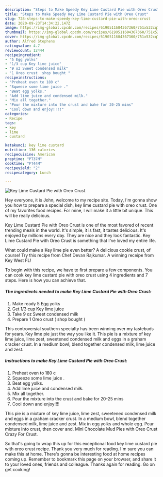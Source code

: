 ```yaml
---
description: "Steps to Make Speedy Key Lime Custard Pie with Oreo Crust"
title: "Steps to Make Speedy Key Lime Custard Pie with Oreo Crust"
slug: 728-steps-to-make-speedy-key-lime-custard-pie-with-oreo-crust
date: 2020-09-23T14:34:22.147Z
image: https://img-global.cpcdn.com/recipes/6190511604367360/751x532cq70/key-lime-custard-pie-with-oreo-crust-recipe-main-photo.jpg
thumbnail: https://img-global.cpcdn.com/recipes/6190511604367360/751x532cq70/key-lime-custard-pie-with-oreo-crust-recipe-main-photo.jpg
cover: https://img-global.cpcdn.com/recipes/6190511604367360/751x532cq70/key-lime-custard-pie-with-oreo-crust-recipe-main-photo.jpg
author: Alfred Stephens
ratingvalue: 4.7
reviewcount: 12444
recipeingredient:
- "5 Egg yolks"
- "1/3 cup Key lime juice"
- "9 oz Sweet condensed milk"
- "1 Oreo crust  shop bought "
recipeinstructions:
- "Preheat oven to 180 c"
- "Squeeze some lime juice ."
- "Beat egg yolks."
- "Add lime juice and condensed milk."
- "Mix all together."
- "Pour the mixture into the crust and bake for 20-25 mins"
- "Cool down and enjoy!!!!"
categories:
- Recipe
tags:
- key
- lime
- custard

katakunci: key lime custard 
nutrition: 136 calories
recipecuisine: American
preptime: "PT37M"
cooktime: "PT44M"
recipeyield: "2"
recipecategory: Lunch

---
```



![Key Lime Custard Pie with Oreo Crust](https://img-global.cpcdn.com/recipes/6190511604367360/751x532cq70/key-lime-custard-pie-with-oreo-crust-recipe-main-photo.jpg)

Hey everyone, it is John, welcome to my recipe site. Today, I'm gonna show you how to prepare a special dish, key lime custard pie with oreo crust. One of my favorites food recipes. For mine, I will make it a little bit unique. This will be really delicious.

Key Lime Custard Pie with Oreo Crust is one of the most favored of recent trending meals in the world. It's simple, it is fast, it tastes delicious. It's enjoyed by millions every day. They are nice and they look fantastic. Key Lime Custard Pie with Oreo Crust is something that I've loved my entire life.

What could make a Key lime pie even better? A delicious cookie crust, of course! Try this recipe from Chef Devan Rajkumar. A winning receipe from Key West FL!


To begin with this recipe, we have to first prepare a few components. You can cook key lime custard pie with oreo crust using 4 ingredients and 7 steps. Here is how you can achieve that.

<!--inarticleads1-->

##### The ingredients needed to make Key Lime Custard Pie with Oreo Crust:

1. Make ready 5 Egg yolks
1. Get 1/3 cup Key lime juice
1. Take 9 oz Sweet condensed milk
1. Prepare 1 Oreo crust ( shop bought )


This controversial southern specialty has been winning over my tastebuds for years. Key lime pie just the way you like it. This pie is a mixture of key lime juice, lime zest, sweetened condensed milk and eggs in a graham cracker crust. In a medium bowl, blend together condensed milk, lime juice and zest. 

<!--inarticleads2-->

##### Instructions to make Key Lime Custard Pie with Oreo Crust:

1. Preheat oven to 180 c
1. Squeeze some lime juice .
1. Beat egg yolks.
1. Add lime juice and condensed milk.
1. Mix all together.
1. Pour the mixture into the crust and bake for 20-25 mins
1. Cool down and enjoy!!!!


This pie is a mixture of key lime juice, lime zest, sweetened condensed milk and eggs in a graham cracker crust. In a medium bowl, blend together condensed milk, lime juice and zest. Mix in egg yolks and whole egg. Pour mixture into crust, then cover and. Mini Chocolate Mud Pies with Oreo Crust Crazy For Crust. 

So that's going to wrap this up for this exceptional food key lime custard pie with oreo crust recipe. Thank you very much for reading. I'm sure you can make this at home. There's gonna be interesting food at home recipes coming up. Remember to bookmark this page on your browser, and share it to your loved ones, friends and colleague. Thanks again for reading. Go on get cooking!
